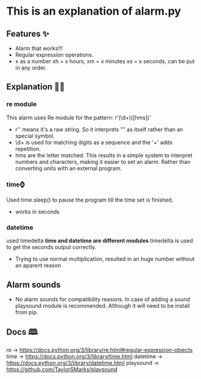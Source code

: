 # This is an explanation of <span>alarm.py</span>
## Features ✨
- Alarm that works!!!
- Regular expression operations.
- x as a number xh = x hours, xm = x minutes xs = x seconds, can be put in any order.
## Explanation 👩‍🏫
### re module
This alarm uses Re module for the pattern:
r'(\d+)([hms])'
- r'' means it's a raw string. So it  interprets "\" as itself rather than an special symbol.
- \d+ is used for matching digits as a sequence and the '+' adds repetition.
- hms are the letter matched.
This results in a simple system to interpret numbers and characters, making it easier to set an alarm.
Rather than converting units with an external program.
### time⌚
Used time.sleep() to pause the program till the time set is finished.
- works in seconds
### datetime
used timedelta **time and datetime are different modules**
timedelta is used to get the seconds output correctly.
- Trying to use normal multiplication, resulted in an huge number without an aparent reason 
## Alarm sounds
- No alarm sounds for compatibility reasons.
In case of adding a sound playsound module is recommended. Although it will need to be install from pip.
## Docs 🕮
re -> https://docs.python.org/3/library/re.html#regular-expression-objects 
time -> https://docs.python.org/3/library/time.html 
datetime -> https://docs.python.org/3/library/datetime.html 
playsound -> https://github.com/TaylorSMarks/playsound 